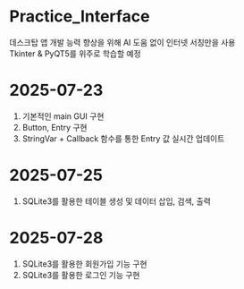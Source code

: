 # Practice_Interface
데스크탑 앱 개발 능력 향상을 위해 AI 도움 없이 인터넷 서칭만을 사용 \
Tkinter & PyQT5를 위주로 학습할 예정 

# 2025-07-23 #
1. 기본적인 main GUI 구현
2. Button, Entry 구현
3. StringVar + Callback 함수를 통한 Entry 값 실시간 업데이트

# 2025-07-25 #
1. SQLite3를 활용한 테이블 생성 및 데이터 삽입, 검색, 출력

# 2025-07-28 #
1. SQLite3를 활용한 회원가입 기능 구현
2. SQLite3를 활용한 로그인 기능 구현